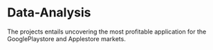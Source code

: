 # Data-Analysis
The projects entails uncovering the most profitable application for the GooglePlaystore and Applestore markets.
